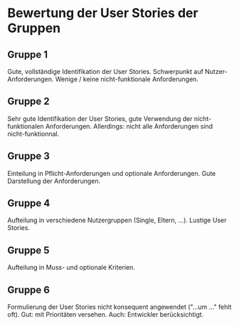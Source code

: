 # Bewertung der User Stories der Gruppen 

## Gruppe 1 

Gute, vollständige Identifikation der User Stories. Schwerpunkt auf Nutzer-Anforderungen. Wenige / keine nicht-funktionale Anforderungen. 

## Gruppe 2 

Sehr gute Identifikation der User Stories, gute Verwendung der nicht-funktionalen Anforderungen. Allerdings: nicht alle Anforderungen sind nicht-funktionnal. 

## Gruppe 3

Einteilung in Pflicht-Anforderungen und optionale Anforderungen. Gute Darstellung der Anforderungen. 

## Gruppe 4

Aufteilung in verschiedene Nutzergruppen (Single, Eltern, ...). Lustige User Stories. 

## Gruppe 5 

Aufteilung in Muss- und optionale Kriterien. 

## Gruppe 6 

Formulierung der User Stories nicht konsequent angewendet ("...um ..." fehlt oft). Gut: mit Prioritäten versehen. Auch: Entwickler berücksichtigt. 










